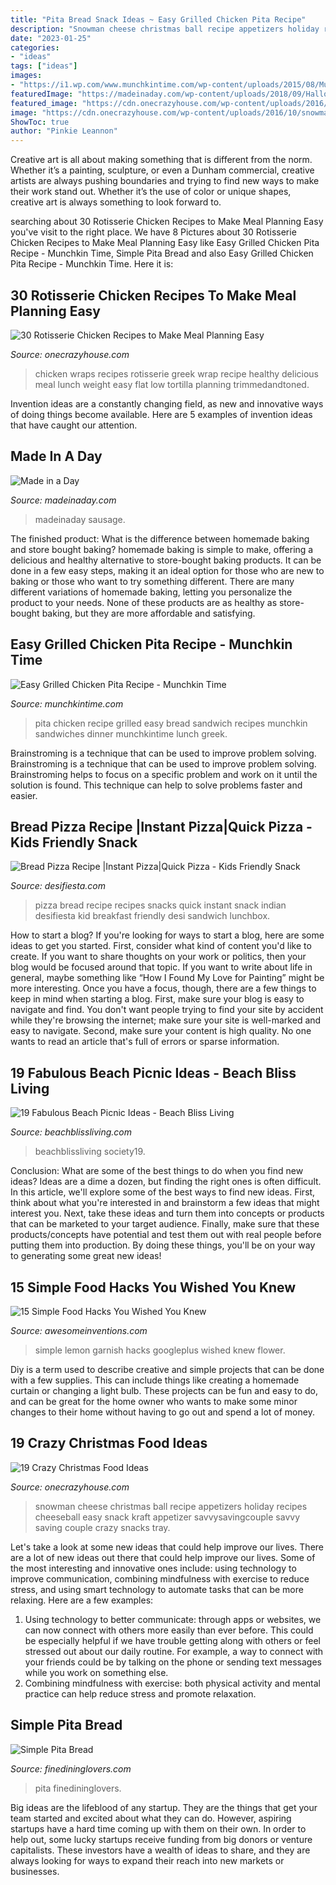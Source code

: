 ```yaml
---
title: "Pita Bread Snack Ideas ~ Easy Grilled Chicken Pita Recipe"
description: "Snowman cheese christmas ball recipe appetizers holiday recipes cheeseball easy snack kraft appetizer savvysavingcouple savvy saving couple crazy snacks tray"
date: "2023-01-25"
categories:
- "ideas"
tags: ["ideas"]
images:
- "https://i1.wp.com/www.munchkintime.com/wp-content/uploads/2015/08/Munchkin-Times-Easy-Grilled-Chicken-Pita-Recipe-16.jpg?resize=1040%2C1721"
featuredImage: "https://madeinaday.com/wp-content/uploads/2018/09/Halloween-Recipes-for-Entertaining.jpg"
featured_image: "https://cdn.onecrazyhouse.com/wp-content/uploads/2016/02/rotisserie-chicken-ideas-11-1.jpg"
image: "https://cdn.onecrazyhouse.com/wp-content/uploads/2016/10/snowman-cheese-ball.jpg"
ShowToc: true
author: "Pinkie Leannon"
---
```



Creative art is all about making something that is different from the norm. Whether it’s a painting, sculpture, or even a Dunham commercial, creative artists are always pushing boundaries and trying to find new ways to make their work stand out. Whether it’s the use of color or unique shapes, creative art is always something to look forward to.

	

		
searching about 30 Rotisserie Chicken Recipes to Make Meal Planning Easy you've visit to the right place. We have 8 Pictures about 30 Rotisserie Chicken Recipes to Make Meal Planning Easy like Easy Grilled Chicken Pita Recipe - Munchkin Time, Simple Pita Bread and also Easy Grilled Chicken Pita Recipe - Munchkin Time. Here it is:
		
    
## 30 Rotisserie Chicken Recipes To Make Meal Planning Easy

<img loading=lazy src="https://cdn.onecrazyhouse.com/wp-content/uploads/2016/02/rotisserie-chicken-ideas-11-1.jpg" onerror="this.onerror=null;this.src='https://tse4.mm.bing.net/th?id=OIP.Izzs_YFLVmJIRiCYTXcOxgHaKM&amp;pid=15.1';" alt="30 Rotisserie Chicken Recipes to Make Meal Planning Easy">

_Source: onecrazyhouse.com_

>chicken wraps recipes rotisserie greek wrap recipe healthy delicious meal lunch weight easy flat low tortilla planning trimmedandtoned. 

	

Invention ideas are a constantly changing field, as new and innovative ways of doing things become available. Here are 5 examples of invention ideas that have caught our attention.

    
## Made In A Day

<img loading=lazy src="https://madeinaday.com/wp-content/uploads/2018/09/Halloween-Recipes-for-Entertaining.jpg" onerror="this.onerror=null;this.src='https://tse1.mm.bing.net/th?id=OIP.jxBuTVIDSElr6WqoZBjJoQHaNr&amp;pid=15.1';" alt="Made in a Day">

_Source: madeinaday.com_

>madeinaday sausage. 

	

The finished product: What is the difference between homemade baking and store bought baking?
homemade baking is simple to make, offering a delicious and healthy alternative to store-bought baking products. It can be done in a few easy steps, making it an ideal option for those who are new to baking or those who want to try something different. There are many different variations of homemade baking, letting you personalize the product to your needs. None of these products are as healthy as store-bought baking, but they are more affordable and satisfying.

    
## Easy Grilled Chicken Pita Recipe - Munchkin Time

<img loading=lazy src="https://i1.wp.com/www.munchkintime.com/wp-content/uploads/2015/08/Munchkin-Times-Easy-Grilled-Chicken-Pita-Recipe-16.jpg?resize=1040%2C1721" onerror="this.onerror=null;this.src='https://tse4.mm.bing.net/th?id=OIP.IMwkPSES4cpxVZWhNqOpJwHaMQ&amp;pid=15.1';" alt="Easy Grilled Chicken Pita Recipe - Munchkin Time">

_Source: munchkintime.com_

>pita chicken recipe grilled easy bread sandwich recipes munchkin sandwiches dinner munchkintime lunch greek. 

	

Brainstroming is a technique that can be used to improve problem solving.
Brainstroming is a technique that can be used to improve problem solving. Brainstroming helps to focus on a specific problem and work on it until the solution is found. This technique can help to solve problems faster and easier.

    
## Bread Pizza Recipe |Instant Pizza|Quick Pizza - Kids Friendly Snack

<img loading=lazy src="https://www.desifiesta.com/wp-content/uploads/2014/11/breadpizza.jpg" onerror="this.onerror=null;this.src='https://tse2.mm.bing.net/th?id=OIP._E-NmS3OVRR5auRKk5-mlwHaLL&amp;pid=15.1';" alt="Bread Pizza Recipe |Instant Pizza|Quick Pizza - Kids Friendly Snack">

_Source: desifiesta.com_

>pizza bread recipe recipes snacks quick instant snack indian desifiesta kid breakfast friendly desi sandwich lunchbox. 

	

How to start a blog?
If you're looking for ways to start a blog, here are some ideas to get you started. First, consider what kind of content you'd like to create. If you want to share thoughts on your work or politics, then your blog would be focused around that topic. If you want to write about life in general, maybe something like “How I Found My Love for Painting” might be more interesting. Once you have a focus, though, there are a few things to keep in mind when starting a blog. First, make sure your blog is easy to navigate and find. You don't want people trying to find your site by accident while they're browsing the internet; make sure your site is well-marked and easy to navigate. Second, make sure your content is high quality. No one wants to read an article that's full of errors or sparse information.

    
## 19 Fabulous Beach Picnic Ideas - Beach Bliss Living

<img loading=lazy src="https://cdn-0.beachblissliving.com/wp-content/uploads/2017/12/lots-of-seagrass-around-the-picnic-site.jpg" onerror="this.onerror=null;this.src='https://tse4.mm.bing.net/th?id=OIP.xOCX5qvGuqDUxpWHmg3NOwHaLH&amp;pid=15.1';" alt="19 Fabulous Beach Picnic Ideas - Beach Bliss Living">

_Source: beachblissliving.com_

>beachblissliving society19. 

	

Conclusion: What are some of the best things to do when you find new ideas?
Ideas are a dime a dozen, but finding the right ones is often difficult. In this article, we'll explore some of the best ways to find new ideas. First, think about what you're interested in and brainstorm a few ideas that might interest you. Next, take these ideas and turn them into concepts or products that can be marketed to your target audience. Finally, make sure that these products/concepts have potential and test them out with real people before putting them into production. By doing these things, you'll be on your way to generating some great new ideas!

    
## 15 Simple Food Hacks You Wished You Knew

<img loading=lazy src="http://www.awesomeinventions.com/wp-content/uploads/2014/11/lemon-flower-garnish.jpg" onerror="this.onerror=null;this.src='https://tse4.mm.bing.net/th?id=OIP.SbuL-tZm-mscblymspn4XQHaFT&amp;pid=15.1';" alt="15 Simple Food Hacks You Wished You Knew">

_Source: awesomeinventions.com_

>simple lemon garnish hacks googleplus wished knew flower. 

	

Diy is a term used to describe creative and simple projects that can be done with a few supplies. This can include things like creating a homemade curtain or changing a light bulb. These projects can be fun and easy to do, and can be great for the home owner who wants to make some minor changes to their home without having to go out and spend a lot of money.

    
## 19 Crazy Christmas Food Ideas

<img loading=lazy src="https://cdn.onecrazyhouse.com/wp-content/uploads/2016/10/snowman-cheese-ball.jpg" onerror="this.onerror=null;this.src='https://tse2.mm.bing.net/th?id=OIP.1s0aB5rBnJU17h7XKeiUewHaLS&amp;pid=15.1';" alt="19 Crazy Christmas Food Ideas">

_Source: onecrazyhouse.com_

>snowman cheese christmas ball recipe appetizers holiday recipes cheeseball easy snack kraft appetizer savvysavingcouple savvy saving couple crazy snacks tray. 

	

Let's take a look at some new ideas that could help improve our lives.
There are a lot of new ideas out there that could help improve our lives. Some of the most interesting and innovative ones include: using technology to improve communication, combining mindfulness with exercise to reduce stress, and using smart technology to automate tasks that can be more relaxing. Here are a few examples: 
1. Using technology to better communicate: through apps or websites, we can now connect with others more easily than ever before. This could be especially helpful if we have trouble getting along with others or feel stressed out about our daily routine. For example, a way to connect with your friends could be by talking on the phone or sending text messages while you work on something else. 
2. Combining mindfulness with exercise: both physical activity and mental practice can help reduce stress and promote relaxation.

    
## Simple Pita Bread

<img loading=lazy src="https://www.finedininglovers.com/sites/g/files/xknfdk626/files/styles/open_graph_image/public/Original_18942_Pita-Bread-Recipe.jpg?itok=5b-lNJCG" onerror="this.onerror=null;this.src='https://tse2.mm.bing.net/th?id=OIP.hjq0B-DlWNs6ca2G3sGgJwHaEE&amp;pid=15.1';" alt="Simple Pita Bread">

_Source: finedininglovers.com_

>pita finedininglovers. 

	

Big ideas are the lifeblood of any startup. They are the things that get your team started and excited about what they can do. However, aspiring startups have a hard time coming up with them on their own. In order to help out, some lucky startups receive funding from big donors or venture capitalists. These investors have a wealth of ideas to share, and they are always looking for ways to expand their reach into new markets or businesses.

